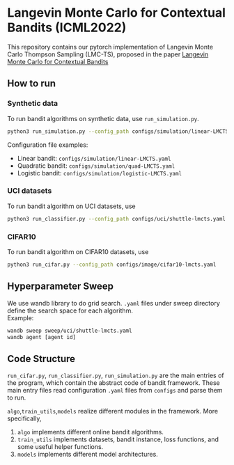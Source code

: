 # Langevin Monte Carlo for Contextual Bandits (ICML2022)

This repository contains our pytorch implementation of Langevin Monte Carlo Thompson Sampling (LMC-TS), proposed in the paper [Langevin Monte Carlo for Contextual Bandits]()


## How to run 
### Synthetic data
To run bandit algorithms on synthetic data, use `run_simulation.py`. 


```bash
python3 run_simulation.py --config_path configs/simulation/linear-LMCTS.yaml --repeat [number of experiments to repeat] --log 
```
Configuration file examples:
- Linear bandit: `configs/simulation/linear-LMCTS.yaml`
- Quadratic bandit: `configs/simulation/quad-LMCTS.yaml`
- Logistic bandit: `configs/simulation/logistic-LMCTS.yaml`


### UCI datasets
To run bandit algorithm on UCI datasets, use
```bash
python3 run_classifier.py --config_path configs/uci/shuttle-lmcts.yaml --repeat [number of experiments to repeat] --log
```
### CIFAR10
To run bandit algorithm on CIFAR10 datasets, use
```bash
python3 run_cifar.py --config_path configs/image/cifar10-lmcts.yaml
```


## Hyperparameter Sweep 
We use wandb library to do grid search. `.yaml` files under sweep directory define the search space for each algorithm.  
Example: 
```bash
wandb sweep sweep/uci/shuttle-lmcts.yaml
wandb agent [agent id]
```

## Code Structure
`run_cifar.py`, `run_classifier.py`, `run_simulation.py` are the main entries of the program, which contain the abstract code of bandit framework. 
These main entry files read configuration `.yaml` files from `configs` and parse them to run. 

`algo`,`train_utils`,`models` realize different modules in the framework.
More specifically, 
1. `algo` implements different online bandit algorithms. 
2. `train_utils` implements datasets, bandit instance, loss functions, and some useful helper functions.
3. `models` implements different model architectures. 

